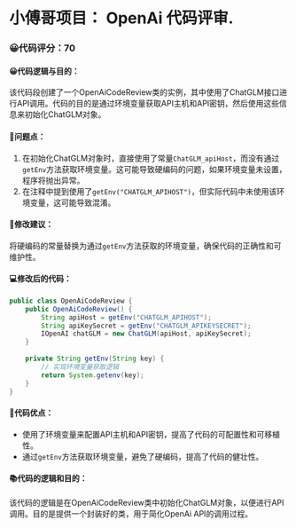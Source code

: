# 小傅哥项目： OpenAi 代码评审.
### 😀代码评分：70
#### 😀代码逻辑与目的：
该代码段创建了一个OpenAiCodeReview类的实例，其中使用了ChatGLM接口进行API调用。代码的目的是通过环境变量获取API主机和API密钥，然后使用这些信息来初始化ChatGLM对象。

#### 🤔问题点：
1. 在初始化ChatGLM对象时，直接使用了常量`ChatGLM_apiHost`，而没有通过`getEnv`方法获取环境变量。这可能导致硬编码的问题，如果环境变量未设置，程序将抛出异常。
2. 在注释中提到使用了`getEnv("CHATGLM_APIHOST")`，但实际代码中未使用该环境变量，这可能导致混淆。

#### 🎯修改建议：
将硬编码的常量替换为通过`getEnv`方法获取的环境变量，确保代码的正确性和可维护性。

#### 💻修改后的代码：
```java
public class OpenAiCodeReview {
    public OpenAiCodeReview() {
        String apiHost = getEnv("CHATGLM_APIHOST");
        String apiKeySecret = getEnv("CHATGLM_APIKEYSECRET");
        IOpenAI chatGLM = new ChatGLM(apiHost, apiKeySecret);
    }
    
    private String getEnv(String key) {
        // 实现环境变量获取逻辑
        return System.getenv(key);
    }
}
```

#### 🌟代码优点：
- 使用了环境变量来配置API主机和API密钥，提高了代码的可配置性和可移植性。
- 通过`getEnv`方法获取环境变量，避免了硬编码，提高了代码的健壮性。

#### 📚代码的逻辑和目的：
该代码的逻辑是在OpenAiCodeReview类中初始化ChatGLM对象，以便进行API调用。目的是提供一个封装好的类，用于简化OpenAi API的调用过程。